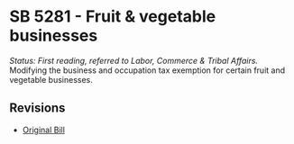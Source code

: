 # SB 5281 - Fruit & vegetable businesses
*Status: First reading, referred to Labor, Commerce & Tribal Affairs.*
Modifying the business and occupation tax exemption for certain fruit and vegetable businesses.

## Revisions
* [Original Bill](1/)